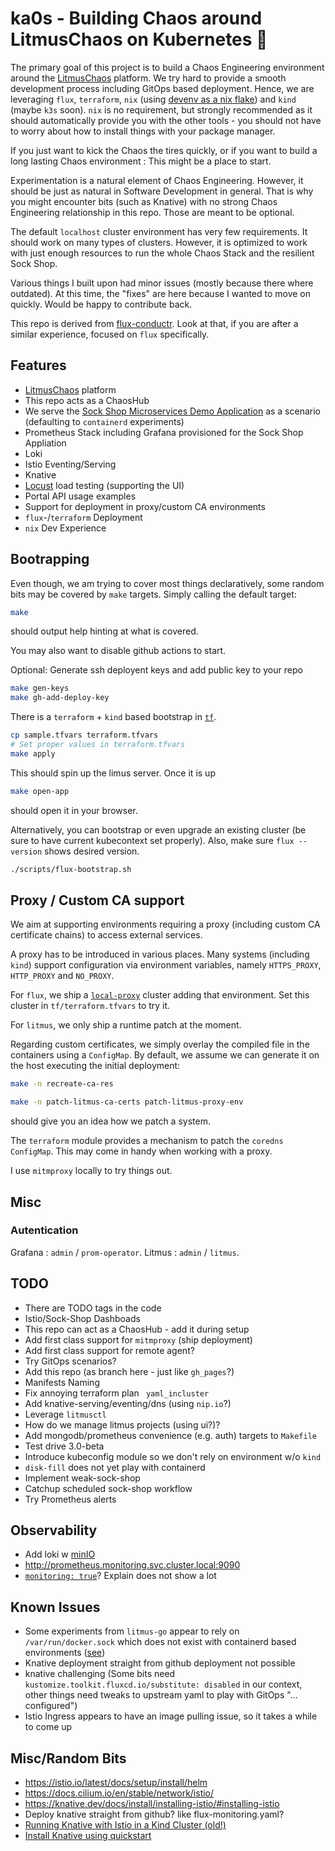 # ka0s - Building Chaos around LitmusChaos on Kubernetes 🧪

The primary goal of this project is to build a Chaos Engineering environment around the [LitmusChaos](https://litmuschaos.io/) platform. We try hard to provide a smooth development process including GitOps based deployment. Hence, we are leveraging `flux`, `terraform`, `nix` (using [devenv as a nix flake](https://devenv.sh/guides/using-with-flakes/)) and `kind` (maybe `k3s` soon). `nix` is no requirement, but strongly recommended as it should automatically provide you with the other tools - you should not have to worry about how to install things with your package manager.

If you just want to kick the Chaos the tires quickly, or if you want to build a long lasting Chaos environment : This might be a place to start.

Experimentation is a natural element of Chaos Engineering. However, it should be just as natural in Software Development in general. That is why you might encounter bits (such as Knative) with no strong Chaos Engineering relationship in this repo. Those are meant to be optional.

The default `localhost` cluster environment has very few requirements. It should work on many types of clusters. However, it is optimized to work with just enough resources to run the whole Chaos Stack and the resilient Sock Shop. 

Various things I built upon had minor issues (mostly because there where outdated). At this time, the "fixes" are here because I wanted to move on quickly. Would be happy to contribute back. 

This repo is derived from [flux-conductr](https://github.com/deas/flux-conductr). Look at that, if you are after a similar experience, focused on `flux` specifically.

## Features
- [LitmusChaos](https://litmuschaos.io/) platform
- This repo acts as a ChaosHub
- We serve the [Sock Shop Microservices Demo Application](https://microservices-demo.github.io/) as a scenario (defaulting to `containerd` experiments)
- Prometheus Stack including Grafana provisioned for the Sock Shop Appliation
- Loki
- Istio Eventing/Serving
- Knative
- [Locust](https://locust.io/) load testing (supporting the UI)
- Portal API usage examples
- Support for deployment in proxy/custom CA environments
- `flux`-/`terraform` Deployment
- `nix` Dev Experience

## Bootrapping
Even though, we am trying to cover most things declaratively, some random bits may be covered by `make` targets. Simply calling the default target:

```sh
make
```
should output help hinting at what is covered.

You may also want to disable github actions to start.

Optional: Generate ssh deployent keys and add public key to your repo

```sh
make gen-keys
make gh-add-deploy-key
```

There is a `terraform` + `kind` based bootstrap in [`tf`](./tf).

```sh
cp sample.tfvars terraform.tfvars
# Set proper values in terraform.tfvars
make apply
```
This should spin up the limus server. Once it is up

```sh
make open-app
```

should open it in your browser.

Alternatively, you can bootstrap or even upgrade an existing cluster (be sure to have current kubecontext set properly). Also, make sure `flux --version` shows desired version.

```sh
./scripts/flux-bootstrap.sh
```

## Proxy / Custom CA support
We aim at supporting environments requiring a proxy (including custom CA certificate chains) to access external services.

A proxy has to be introduced in various places. Many systems (including  `kind`) support configuration via environment variables, namely `HTTPS_PROXY`, `HTTP_PROXY` and `NO_PROXY`.

For `flux`, we ship a [`local-proxy`](./clusters/local-proxy/flux-system/kustomization.yaml) cluster adding that environment. Set this cluster in `tf/terraform.tfvars` to try it.

For `litmus`, we only ship a runtime patch at the moment.

Regarding custom certificates, we simply overlay the compiled file in the containers using a `ConfigMap`. By default, we assume we can generate it on the host executing the initial deployment:

```sh
make -n recreate-ca-res
```

```sh
make -n patch-litmus-ca-certs patch-litmus-proxy-env
```

should give you an idea how we patch a system.

The `terraform` module provides a mechanism to patch the `coredns` `ConfigMap`. This may come in handy when working with a proxy.

I use `mitmproxy` locally to try things out.

## Misc
### Autentication
Grafana : `admin` / `prom-operator`.
Litmus : `admin` / `litmus`.

## TODO
- There are TODO tags in the code
- Istio/Sock-Shop Dashboads
- This repo can act as a ChaosHub - add it during setup
- Add first class support for `mitmproxy` (ship deployment)
- Add first class support for remote agent?
- Try GitOps scenarios?
- Add this repo (as branch here - just like `gh_pages`?)
- Manifests Naming
- Fix annoying terraform plan ` yaml_incluster`
- Add knative-serving/eventing/dns (using `nip.io`?)
- Leverage `litmusctl`
- How do we manage litmus projects (using ui?)?
- Add mongodb/prometheus convenience (e.g. auth) targets to `Makefile`
- Test drive 3.0-beta
- Introduce kubeconfig module so we don't rely on environment w/o `kind`
- `disk-fill` does not yet play with containerd
- Implement weak-sock-shop
- Catchup scheduled sock-shop workflow
- Try Prometheus alerts

## Observability
- Add loki w [minIO](https://github.com/minio/minio/tree/master/helm/minio)
- http://prometheus.monitoring.svc.cluster.local:9090 
- [`monitoring: true`](https://github.com/litmuschaos/litmus/blob/master/demo/sample-applications/sock-shop/chaos/orders/orders-memory-hog.yaml#L15)? Explain does not show a lot

## Known Issues
- Some experiments from `litmus-go` appear to rely on `/var/run/docker.sock` which does not exist with containerd based environments ([see](https://docs.litmuschaos.io/docs/troubleshooting))
- Knative deployment straight from github deployment not possible
- knative challenging (Some bits need `kustomize.toolkit.fluxcd.io/substitute: disabled` in our context, other things need tweaks to upstream yaml to play with GitOps "... configured")
- Istio Ingress appears to have an image pulling issue, so it takes a while to come up

## Misc/Random Bits
- https://istio.io/latest/docs/setup/install/helm
- https://docs.cilium.io/en/stable/network/istio/
- https://knative.dev/docs/install/installing-istio/#installing-istio
- Deploy knative straight from github? like flux-monitoring.yaml?
- [Running Knative with Istio in a Kind Cluster (old!)](https://www.arthurkoziel.com/running-knative-with-istio-in-kind/)
- [Install Knative using quickstart](https://knative.dev/docs/getting-started/quickstart-install/)

